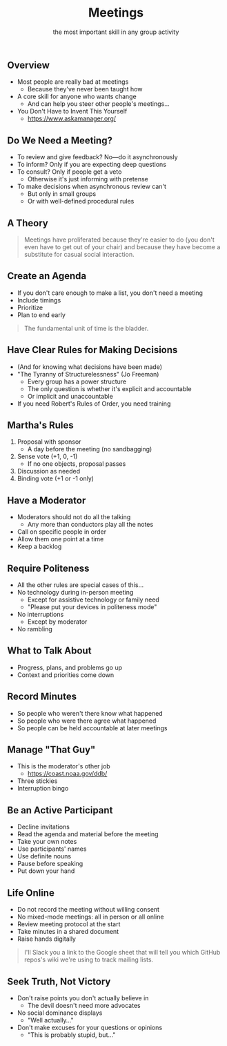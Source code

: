 <header class="caption">
  <h1>Meetings</h1>
  <p>the most important skill in any group activity</p>
</header>

<section class="slide" id="cover" markdown="1">

## Overview

-   Most people are really bad at meetings
    -   Because they've never been taught how
-   A core skill for anyone who wants change
    -   And can help you steer other people's meetings…
-   You Don't Have to Invent This Yourself
    -   <https://www.askamanager.org/>

</section>

<section class="slide" markdown="1">

## Do We Need a Meeting?

-   To review and give feedback? No—do it asynchronously
-   To inform? Only if you are expecting deep questions
-   To consult? Only if people get a veto
    -   Otherwise it's just informing with pretense
-   To make decisions when asynchronous review can't
    -   But only in small groups
    -   Or with well-defined procedural rules

</section>

<section class="slide" markdown="1">

## A Theory

> Meetings have proliferated because they're easier to do
> (you don't even have to get out of your chair)
> and because they have become a substitute for casual social interaction.

</section>

<section class="slide" markdown="1">

## Create an Agenda

-   If you don't care enough to make a list, you don't need a meeting
-   Include timings
-   Prioritize
-   Plan to end early

> The fundamental unit of time is the bladder.

</section>

<section class="slide" markdown="1">

## Have Clear Rules for Making Decisions

-   (And for knowing what decisions have been made)
-   "The Tyranny of Structurelessness" (Jo Freeman)
    -   Every group has a power structure
    -   The only question is whether it's explicit and accountable
    -   Or implicit and unaccountable
-   If you need Robert's Rules of Order, you need training

</section>

<section class="slide" markdown="1">

## Martha's Rules

1.  Proposal with sponsor
    -   A day before the meeting (no sandbagging)
2.  Sense vote (+1, 0, -1)
    -   If no one objects, proposal passes
3.  Discussion as needed
4.  Binding vote (+1 or -1 only)

</section>

<section class="slide" markdown="1">

## Have a Moderator

-   Moderators should not do all the talking
    -   Any more than conductors play all the notes
-   Call on specific people in order
-   Allow them one point at a time
-   Keep a backlog

</section>

<section class="slide" markdown="1">

## Require Politeness

-   All the other rules are special cases of this…
-   No technology during in-person meeting
    -   Except for assistive technology or family need
    -   "Please put your devices in politeness mode"
-   No interruptions
    -   Except by moderator
-   No rambling

</section>

<section class="slide" markdown="1">

## What to Talk About

-   Progress, plans, and problems go up
-   Context and priorities come down

</section>

<section class="slide" markdown="1">

## Record Minutes

-   So people who weren't there know what happened
-   So people who were there agree what happened
-   So people can be held accountable at later meetings

</section>

<section class="slide" markdown="1">

## Manage "That Guy"

-   This is the moderator's other job
    -   <https://coast.noaa.gov/ddb/>
-   Three stickies
-   Interruption bingo

</section>

<section class="slide" markdown="1">

## Be an Active Participant

-   Decline invitations
-   Read the agenda and material before the meeting
-   Take your own notes
-   Use participants' names
-   Use definite nouns
-   Pause before speaking
-   Put down your hand

</section>

<section class="slide" markdown="1">

## Life Online

-   Do not record the meeting without willing consent
-   No mixed-mode meetings: all in person or all online
-   Review meeting protocol at the start
-   Take minutes in a shared document
-   Raise hands digitally

> I'll Slack you a link to the Google sheet
> that will tell you which GitHub repos's wiki
> we're using to track mailing lists.

</section>

<section class="slide" markdown="1">

## Seek Truth, Not Victory

-   Don't raise points you don't actually believe in
    -   The devil doesn't need more advocates
-   No social dominance displays
    -   "Well actually…"
-   Don't make excuses for your questions or opinions
    -   "This is probably stupid, but…"

</section>
